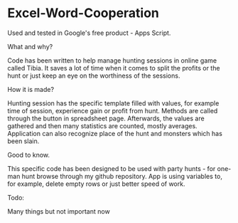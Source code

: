 # Excel-Word-Cooperation

Used and tested in Google's free product - Apps Script.

What and why?

Code has been written to help manage hunting sessions in online game called Tibia. It saves a lot of time when it comes to split the profits or the hunt or just keep an eye on the worthiness of the sessions.

How it is made?

Hunting session has the specific template filled with values, for example time of session, experience gain or profit from hunt. Methods are called through the button in spreadsheet page. Afterwards, the values are gathered and then many statistics are counted, mostly averages. Application can also recognize place of the hunt and monsters which has been slain.

Good to know.

This specific code has been designed to be used with party hunts - for one-man hunt browse through my github repository. App is using variables to, for example, delete empty rows or just better speed of work.

Todo:

Many things but not important now
